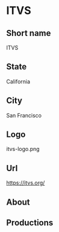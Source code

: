 # ITVS

## Short name

ITVS

## State

California

## City

San Francisco

## Logo

itvs-logo.png

## Url

https://itvs.org/

## About

## Productions
